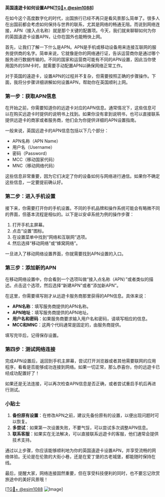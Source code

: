 **英国遠遊卡如何设置APN[[TG💪+ @esim1088](https://t.me/s/esim1088)]**

在如今这个高度数字化的时代，出国旅行已经不再只是看风景那么简单了。很多人在出国前都会考虑如何保持与世界的联系，尤其是网络的畅通无阻。而说到网络连接，APN（接入点名称）就是那个关键的配置项。今天，我们就来聊聊如何为你的英国遠遊卡设置APN，让你在国外也能畅快上网。

首先，让我们了解一下什么是APN。APN是手机或移动设备用来连接互联网的服务提供商的名字。简单来说，它就像是你的网络通行证，告诉运营商你是通过哪个服务进行数据传输的。不同的国家和运营商可能有不同的APN设置，因此当你使用国外的SIM卡时，就需要手动配置APN以确保网络正常工作。

对于英国的遠遊卡，设置APN的过程并不复杂，但需要按照正确的步骤操作。下面，我将分步骤详细讲解如何设置APN，帮助你在英国顺利上网。

### 第一步：获取APN信息

在开始之前，你需要知道你的远遊卡对应的APN信息。通常情况下，这些信息可以在购买远遊卡时提供的说明书上找到。如果你没有拿到说明书，也可以直接联系提供远遊卡的商家或者服务商，他们会为你提供详细的APN设置指南。

一般来说，英国远遊卡的APN信息包括以下几个部分：
- APN名称（APN Name）
- 用户名（Username）
- 密码（Password）
- MCC（移动国家代码）
- MNC（移动网络代码）

这些信息非常重要，因为它们决定了你的设备如何与网络进行通信。如果你不确定这些信息，一定要提前确认好。

### 第二步：进入手机设置

接下来，你需要打开你的手机设置。不同的手机品牌和操作系统可能会有略微不同的界面，但基本流程是相似的。以下是以安卓系统为例的操作步骤：

1. 打开手机主屏幕。
2. 点击“设置”图标。
3. 在设置菜单中找到“网络和互联网”选项。
4. 然后选择“移动网络”或“蜂窝网络”。

一旦进入了移动网络设置界面，你就需要找到APN设置的入口。

### 第三步：添加新的APN

在移动网络设置中，你会看到一个选项叫做“接入点名称（APN）”或者类似的描述。点击这个选项，然后选择“新建APN”或者“添加新APN”。

在这里，你需要填写刚才从远遊卡服务商那里获得的APN信息。具体来说：
- **APN名称**：填写服务商提供的APN名称。
- **APN地址**：填写服务商提供的APN地址。
- **用户名和密码**：如果服务商要求输入用户名和密码，请填写相应的信息。
- **MCC和MNC**：这两个代码通常是固定的，由服务商提供。

填写完毕后，记得保存设置。

### 第四步：测试网络连接

完成APN设置后，返回到手机主屏幕，尝试打开浏览器或者其他需要联网的应用程序，看看是否能够成功连接到网络。如果一切正常，那么恭喜你，你的远遊卡已经成功配置好了！

如果还是无法连接，可以再次检查APN信息是否正确，或者尝试重启手机后再进行测试。

### 小贴士

1. **备份原有设置**：在修改APN之前，建议先备份原有的设置，以便出现问题时可以恢复。
2. **多尝试**：如果第一次设置失败，不要气馁，可以尝试多次调整APN信息。
3. **联系客服**：如果实在无法解决，可以直接联系远遊卡的客服，他们通常会提供技术支持。

通过以上步骤，你应该能够顺利地为你的英国遠遊卡设置APN，并享受流畅的网络体验。无论是在伦敦的大街小巷，还是在爱丁堡的古老城堡，都能随时保持在线。

最后，提醒大家，网络连接固然重要，但在享受科技便利的同时，也不要忘记欣赏旅途中的美好风景哦！

[[TG💪+ @esim1088](https://t.me/s/esim1088) ![Image](https://i.postimg.cc/4NQfJmqS/Snipaste-2025-05-13-00-14-12.png)]